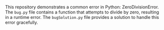 This repository demonstrates a common error in Python: ZeroDivisionError. The `bug.py` file contains a function that attempts to divide by zero, resulting in a runtime error.  The `bugSolution.py` file provides a solution to handle this error gracefully.
